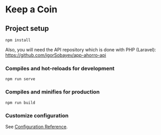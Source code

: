 # Keep a Coin

## Project setup
```
npm install
```

Also, you will need the API repository which is done with PHP (Laravel): https://github.com/igorSobayev/app-ahorro-api

### Compiles and hot-reloads for development
```
npm run serve
```

### Compiles and minifies for production
```
npm run build
```

### Customize configuration
See [Configuration Reference](https://cli.vuejs.org/config/).
